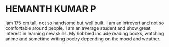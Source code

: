 # HEMANTH KUMAR P

Iam 175 cm tall, not so handsome but well built. I am an introvert and not so comfortable around people. I am an average student and show great interest in learning new skills. My hobbied include reading books, watching anime and sometime writing poetry depending on the mood and weather.

